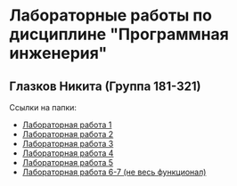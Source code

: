 ﻿# Лабораторные работы по дисциплине "Программная инженерия" 
## Глазков Никита (Группа 181-321)

Ссылки на папки:
* [Лабораторная работа 1](https://github.com/Glazkoff/prog_engine-1/tree/master/%D0%9B%D0%A0%201)
* [Лабораторная работа 2](https://github.com/Glazkoff/prog_engine-2)
* [Лабораторная работа 3](https://github.com/Glazkoff/prog_engine-1/tree/master/%D0%9B%D0%A0%203)
* [Лабораторная работа 4](https://github.com/Glazkoff/prog_engine-1/tree/master/%D0%9B%D0%A0%204)
* [Лабораторная работа 5](https://github.com/Glazkoff/prog_engine-1/tree/master/%D0%9B%D0%A0%205)
* [Лабораторная работа 6-7 (не весь функционал)](https://github.com/Glazkoff/prog_engine-1/tree/master/%D0%9B%D0%A0%206-7%20(%D1%80%D0%B0%D0%B7%D1%80%D0%B0%D0%B1%D0%BE%D1%82%D0%BA%D0%B0%20%D0%B8%20%D0%B4%D0%BE%D0%BA%D1%83%D0%BC%D0%B5%D0%BD%D1%82%D0%B0%D1%86%D0%B8%D1%8F))
